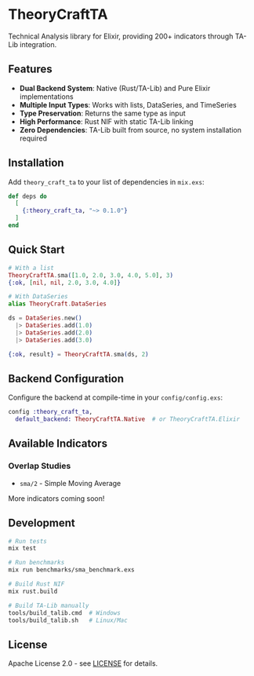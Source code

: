 # TheoryCraftTA

Technical Analysis library for Elixir, providing 200+ indicators through TA-Lib integration.

## Features

- **Dual Backend System**: Native (Rust/TA-Lib) and Pure Elixir implementations
- **Multiple Input Types**: Works with lists, DataSeries, and TimeSeries
- **Type Preservation**: Returns the same type as input
- **High Performance**: Rust NIF with static TA-Lib linking
- **Zero Dependencies**: TA-Lib built from source, no system installation required

## Installation

Add `theory_craft_ta` to your list of dependencies in `mix.exs`:

```elixir
def deps do
  [
    {:theory_craft_ta, "~> 0.1.0"}
  ]
end
```

## Quick Start

```elixir
# With a list
TheoryCraftTA.sma([1.0, 2.0, 3.0, 4.0, 5.0], 3)
{:ok, [nil, nil, 2.0, 3.0, 4.0]}

# With DataSeries
alias TheoryCraft.DataSeries

ds = DataSeries.new()
  |> DataSeries.add(1.0)
  |> DataSeries.add(2.0)
  |> DataSeries.add(3.0)

{:ok, result} = TheoryCraftTA.sma(ds, 2)
```

## Backend Configuration

Configure the backend at compile-time in your `config/config.exs`:

```elixir
config :theory_craft_ta,
  default_backend: TheoryCraftTA.Native  # or TheoryCraftTA.Elixir
```

## Available Indicators

### Overlap Studies
- `sma/2` - Simple Moving Average

More indicators coming soon!

## Development

```bash
# Run tests
mix test

# Run benchmarks
mix run benchmarks/sma_benchmark.exs

# Build Rust NIF
mix rust.build

# Build TA-Lib manually
tools/build_talib.cmd  # Windows
tools/build_talib.sh   # Linux/Mac
```

## License

Apache License 2.0 - see [LICENSE](LICENSE) for details.
